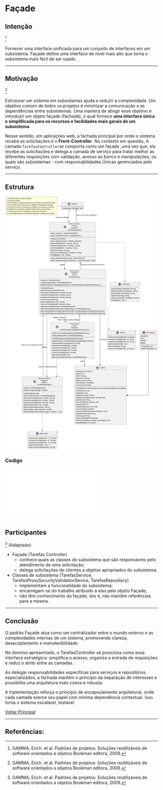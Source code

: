 
# Façade

## Intenção

[^GAMMA]

Fornecer uma interface unificada para um conjunto de interfaces em um subsistema.
Façade define uma interface de nível mais alto que torna o subsistema mais fácil de ser usado.

---
## Motivação

[^GAMMA]

Estruturar um sistema em subsistemas ajuda a reduzir a complexidade. Um objetivo comum de todos os projetos é minimizar a comunicação e as dependências entre subsistemas. Uma maneira de atingir esse objetivo é introduzir um objeto façade (fachada), o qual fornece **uma interface única e simplificada para os recursos e facilidades mais gerais de um subsistema.**

Nesse sentido, em aplicações web, a fachada principal por onde o sistema recebe as solicitações é o **Front-Controller**. No contexto em questão, A camada `TarefasController`se comporta como um façade ,uma vez que, ela recebe as solicitações e delega a camada de serviço para tratar melhor as diferentes requisições com validação, acesso ao banco e manipulações, os quais são subsistemas - com responsabilidades Únicas gerenciados pelo serviço.

---
## Estrutura

![EstruturaFacade](/out/estruturasUmls/padrões/façade/facade/facade.png)

### Codigo

![CodigoTarefaController](/src/main/java/controller/TarefasController.java)
---
## Participantes

[^GAMMA] (Adaptado)
- Façade (Tarefas Controller)
    - conhece quais as classes do subsistema que são responsáveis pelo atendimento de uma solicitação;
    - delega solicitações de clientes a objetos apropriados do subsistema.
- Classes de subsistema (TarefasService, TarefasProxySecurityValidationSevice, TarefasRepository)
    - implementam a funcionalidade do subsistema;
    - encarregam-se do trabalho atribuído a elas pelo objeto Façade;
    - não têm conhecimento da façade; isto é, não mantêm referências para a mesma.
---
## Conclusão

O padrão Façade atua como um centralizador entre o mundo externo e as complexidades internas de um sistema, promovendo clareza, desacoplamento e manutenibilidade. 

No domínio apresentado, o TarefasController se posiciona como essa interface estratégica: simplifica o acesso, organiza a entrada de requisições e reduz o atrito entre as camadas.

Ao delegar responsabilidades específicas para serviços e repositórios especializados, a fachada mantém o princípio da separação de interesses e possibilita uma arquitetura mais coesa e robusta.

A Inplementação reforça o princípio de encapsulamento arquitetural, onde cada camada exerce seu papel com mínima dependência contextual. Isso torna o sistema escalável, testável.

[Voltar Principal](index.md)

---
## Referências:

[^GAMMA]: GAMMA, Erich. et al. Padrões de projetos: Soluções reutilizáveis de software orientados a objetos Bookman editora, 2009.